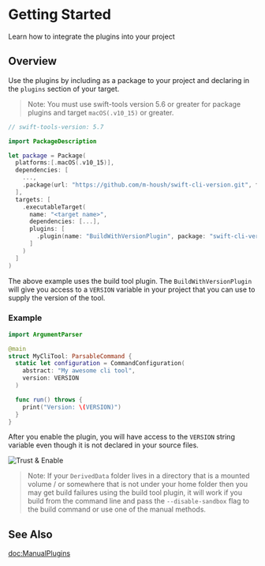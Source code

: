 # Getting Started

Learn how to integrate the plugins into your project

## Overview

Use the plugins by including as a package to your project and declaring in the `plugins` section of
your target.

> Note: You must use swift-tools version 5.6 or greater for package plugins and
> target `macOS(.v10_15)` or greater.

```swift
// swift-tools-version: 5.7

import PackageDescription

let package = Package(
  platforms:[.macOS(.v10_15)],
  dependencies: [
    ...,
    .package(url: "https://github.com/m-housh/swift-cli-version.git", from: "0.1.0")
  ],
  targets: [
    .executableTarget(
      name: "<target name>",
      dependencies: [...],
      plugins: [ 
        .plugin(name: "BuildWithVersionPlugin", package: "swift-cli-version")
      ]
    )
  ]
)
```

The above example uses the build tool plugin.  The `BuildWithVersionPlugin` will give you access
to a `VERSION` variable in your project that you can use to supply the version of the tool.

### Example

```swift
import ArgumentParser

@main
struct MyCliTool: ParsableCommand { 
  static let configuration = CommandConfiguration(
    abstract: "My awesome cli tool",
    version: VERSION
  )

  func run() throws { 
    print("Version: \(VERSION)")
  }
}
```

After you enable the plugin, you will have access to the `VERSION` string variable even though it is 
not declared in your source files.

![Trust & Enable](trust)

> Note: If your `DerivedData` folder lives in a directory that is a mounted volume / or somewhere
> that is not under your home folder then you may get build failures using the build tool
> plugin, it will work if you build from the command line and pass the `--disable-sandbox` flag to the
> build command or use one of the manual methods.

## See Also

<doc:ManualPlugins>
